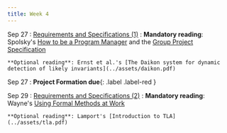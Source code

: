 ```yaml
---
title: Week 4
---
```


Sep 27
: [Requirements and Specifications (1)](../assets/lecture-07-specs1.pdf)
  : **Mandatory reading**: Spolsky's [How to be a Program Manager](https://www.joelonsoftware.com/2009/03/09/how-to-be-a-program-manager/) and the [Group Project Specification](../projects/project-overview.html)

    **Optional reading**: Ernst et al.'s [The Daikon system for dynamic detection of likely invariants](../assets/daikon.pdf)

Sep 27
 : **Project Formation due**{: .label .label-red } 

Sep 29
: [Requirements and Specifications (2)](../assets/lecture-08-specs2.pdf)
  : **Mandatory reading**: Wayne's [Using Formal Methods at Work](https://www.hillelwayne.com/post/using-formal-methods/)
  
    **Optional reading**: Lamport's [Introduction to TLA](../assets/tla.pdf)



